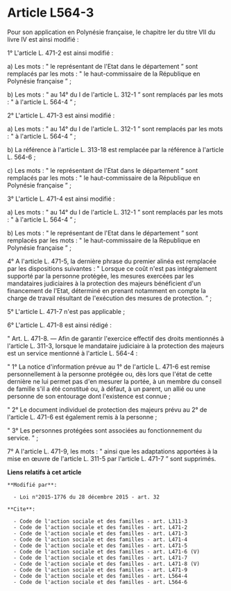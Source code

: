 # Article L564-3

Pour son application en Polynésie française, le chapitre Ier du titre VII du livre IV est ainsi modifié : 

1° L'article L. 471-2 est ainsi modifié : 

a) Les mots : " le représentant de l'Etat dans le département ” sont remplacés par les mots : " le haut-commissaire de la
République en Polynésie française ” ; 

b) Les mots : " au 14° du I de l'article L. 312-1 ” sont remplacés par les mots : " à l'article L. 564-4 ” ; 

2° L'article L. 471-3 est ainsi modifié : 

a) Les mots : " au 14° du I de l'article L. 312-1 ” sont remplacés par les mots : " à l'article L. 564-4 ” ; 

b) La référence à l'article L. 313-18 est remplacée par la référence à l'article L. 564-6 ; 

c) Les mots : " le représentant de l'Etat dans le département ” sont remplacés par les mots : " le haut-commissaire de la
République en Polynésie française ” ; 

3° L'article L. 471-4 est ainsi modifié : 

a) Les mots : " au 14° du I de l'article L. 312-1 ” sont remplacés par les mots : " à l'article L. 564-4 ” ; 

b) Les mots : " le représentant de l'Etat dans le département ” sont remplacés par les mots : " le haut-commissaire de la
République en Polynésie française ” ; 

4° A l'article L. 471-5, la dernière phrase du premier alinéa est remplacée par les dispositions suivantes : " Lorsque ce
coût n'est pas intégralement supporté par la personne protégée, les mesures exercées par les mandataires judiciaires à la
protection des majeurs bénéficient d'un financement de l'Etat, déterminé en prenant notamment en compte la charge de travail
résultant de l'exécution des mesures de protection. ” ; 

5° L'article L. 471-7 n'est pas applicable ; 

6° L'article L. 471-8 est ainsi rédigé : 

" Art. L. 471-8. ― Afin de garantir l'exercice effectif des droits mentionnés à l'article L. 311-3, lorsque le mandataire
judiciaire à la protection des majeurs est un service mentionné à l'article L. 564-4 : 

" 1° La notice d'information prévue au 1° de l'article L. 471-6 est remise personnellement à la personne protégée ou, dès
lors que l'état de cette dernière ne lui permet pas d'en mesurer la portée, à un membre du conseil de famille s'il a été
constitué ou, à défaut, à un parent, un allié ou une personne de son entourage dont l'existence est connue ; 

" 2° Le document individuel de protection des majeurs prévu au 2° de l'article L. 471-6 est également remis à la personne ; 

" 3° Les personnes protégées sont associées au fonctionnement du service. " ; 

7° A l'article L. 471-9, les mots : " ainsi que les adaptations apportées à la mise en œuvre de l'article L. 311-5 par
l'article L. 471-7 ” sont supprimés.

**Liens relatifs à cet article**

	**Modifié par**:

	  - Loi n°2015-1776 du 28 décembre 2015 - art. 32

	**Cite**:

	  - Code de l'action sociale et des familles - art. L311-3
	  - Code de l'action sociale et des familles - art. L471-2
	  - Code de l'action sociale et des familles - art. L471-3
	  - Code de l'action sociale et des familles - art. L471-4
	  - Code de l'action sociale et des familles - art. L471-5
	  - Code de l'action sociale et des familles - art. L471-6 (V)
	  - Code de l'action sociale et des familles - art. L471-7
	  - Code de l'action sociale et des familles - art. L471-8 (V)
	  - Code de l'action sociale et des familles - art. L471-9
	  - Code de l'action sociale et des familles - art. L564-4
	  - Code de l'action sociale et des familles - art. L564-6
